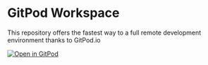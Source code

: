 
# GitPod Workspace

This repository offers the fastest way to a full remote development environment thanks to GitPod.io

[![Open in GitPod](https://gitpod.io/button/open-in-gitpod.svg)](https://gitpod.io#https://github.com/Eredoqo/Hasura-Project)
